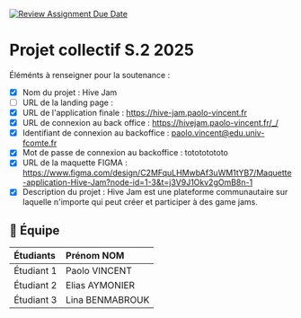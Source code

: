 [![Review Assignment Due Date](https://classroom.github.com/assets/deadline-readme-button-22041afd0340ce965d47ae6ef1cefeee28c7c493a6346c4f15d667ab976d596c.svg)](https://classroom.github.com/a/F_6McqTJ)
# Projet collectif S.2 2025

Éléménts à renseigner pour la soutenance :

- [X] Nom du projet : Hive Jam
- [ ] URL de la landing page : 
- [X] URL de l'application finale : https://hive-jam.paolo-vincent.fr
- [X] URL de connexion au back office : https://hivejam.paolo-vincent.fr/_/
- [X] Identifiant de connexion au backoffice : paolo.vincent@edu.univ-fcomte.fr
- [X] Mot de passe de connexion au backoffice : totototototo
- [X] URL de la maquette FIGMA : https://www.figma.com/design/C2MFquLHMwbAf3uWM1tYB7/Maquette-application-Hive-Jam?node-id=1-3&t=j3V9J1Okv2gOmB8n-1
- [X] Description du projet : Hive Jam est une plateforme communautaire sur laquelle n'importe qui peut créer et participer à des game jams.

## 🚀 Équipe

| Étudiants    | Prénom NOM  |
| :----------- | :---------- |
| Étudiant 1   | Paolo VINCENT |
| Étudiant 2   | Elias AYMONIER |
| Étudiant 3   | Lina BENMABROUK |